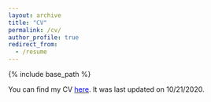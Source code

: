```yaml
---
layout: archive
title: "CV"
permalink: /cv/
author_profile: true
redirect_from:
  - /resume
---
```


{% include base_path %}

You can find my CV [<span style="color:blue">here</span>](https://kharrigian.github.io/files/HarrigianCV.pdf). It was last updated on 10/21/2020.
